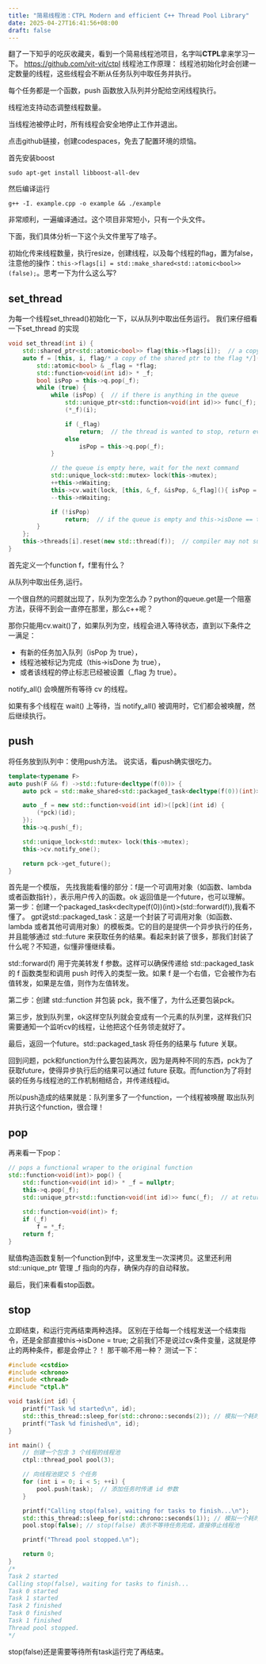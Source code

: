 ```yaml
---
title: "简易线程池：CTPL Modern and efficient C++ Thread Pool Library"
date: 2025-04-27T16:41:56+08:00
draft: false
---
```

翻了一下知乎的吃灰收藏夹，看到一个简易线程池项目，名字叫**CTPL**拿来学习一下。
https://github.com/vit-vit/ctpl
线程池工作原理：
线程池初始化时会创建一定数量的线程，这些线程会不断从任务队列中取任务并执行。

每个任务都是一个函数，push 函数放入队列并分配给空闲线程执行。

线程池支持动态调整线程数量。

当线程池被停止时，所有线程会安全地停止工作并退出。

点击github链接，创建codespaces，免去了配置环境的烦恼。

首先安装boost
```shell
sudo apt-get install libboost-all-dev
```
然后编译运行
```shell
g++ -I. example.cpp -o example && ./example
```
非常顺利，一遍编译通过。这个项目非常短小，只有一个头文件。

下面，我们具体分析一下这个头文件里写了啥子。

初始化传来线程数量，执行resize，创建线程，以及每个线程的flag，置为false，注意他的操作：`this->flags[i] = std::make_shared<std::atomic<bool>>(false);`。思考一下为什么这么写?
## **set_thread**
为每一个线程set_thread()初始化一下，以从队列中取出任务运行。
我们来仔细看一下set_thread 的实现
```cpp
void set_thread(int i) {
    std::shared_ptr<std::atomic<bool>> flag(this->flags[i]);  // a copy of the shared ptr to the flag
    auto f = [this, i, flag/* a copy of the shared ptr to the flag */]() {
        std::atomic<bool> & _flag = *flag;
        std::function<void(int id)> * _f;
        bool isPop = this->q.pop(_f);
        while (true) {
            while (isPop) {  // if there is anything in the queue
                std::unique_ptr<std::function<void(int id)>> func(_f);  // at return, delete the function even if an exception occurred
                (*_f)(i);

                if (_flag)
                    return;  // the thread is wanted to stop, return even if the queue is not empty yet
                else
                    isPop = this->q.pop(_f);
            }

            // the queue is empty here, wait for the next command
            std::unique_lock<std::mutex> lock(this->mutex);
            ++this->nWaiting;
            this->cv.wait(lock, [this, &_f, &isPop, &_flag](){ isPop = this->q.pop(_f); return isPop || this->isDone || _flag; });
            --this->nWaiting;

            if (!isPop)
                return;  // if the queue is empty and this->isDone == true or *flag then return
        }
    };
    this->threads[i].reset(new std::thread(f));  // compiler may not support std::make_unique()
}
```

首先定义一个function f，f里有什么？

从队列中取出任务,运行。

一个很自然的问题就出现了，队列为空怎么办？python的queue.get是一个阻塞方法，获得不到会一直停在那里，那么c++呢？

那你只能用cv.wait()了，如果队列为空，线程会进入等待状态，直到以下条件之一满足：
- 有新的任务加入队列（isPop 为 true），
- 线程池被标记为完成（this->isDone 为 true），
- 或者该线程的停止标志已经被设置（_flag 为 true）。

notify_all() 会唤醒所有等待 cv 的线程。

如果有多个线程在 wait() 上等待，当 notify_all() 被调用时，它们都会被唤醒，然后继续执行。

## **push**
将任务放到队列中：使用push方法。
说实话，看push确实很吃力。
```cpp
template<typename F>
auto push(F && f) ->std::future<decltype(f(0))> {
    auto pck = std::make_shared<std::packaged_task<decltype(f(0))(int)>>(std::forward<F>(f));

    auto _f = new std::function<void(int id)>([pck](int id) {
        (*pck)(id);
    });
    this->q.push(_f);

    std::unique_lock<std::mutex> lock(this->mutex);
    this->cv.notify_one();

    return pck->get_future();
}
```
首先是一个模版，
先找我能看懂的部分：f是一个可调用对象（如函数、lambda 或者函数指针），表示用户传入的函数。ok
返回值是一个future，也可以理解。
第一步：创建一个packaged_task<decltype(f(0))(int)>(std::forward<F>(f)),我看不懂了。
gpt说std::packaged_task：这是一个封装了可调用对象（如函数、lambda 或者其他可调用对象）的模板类。它的目的是提供一个异步执行的任务，并且能够通过 std::future 来获取任务的结果。看起来封装了很多，那我们封装了什么呢？不知道，似懂非懂继续看。

std::forward<F>(f) 用于完美转发 f 参数。这样可以确保传递给 std::packaged_task 的 f 函数类型和调用 push 时传入的类型一致。如果 f 是一个右值，它会被作为右值转发，如果是左值，则作为左值转发。

第二步：创建 std::function 并包装 pck，我不懂了，为什么还要包装pck。

第三步，放到队列里，ok这样空队列就会变成有一个元素的队列里，这样我们只需要通知一个监听cv的线程，让他把这个任务领走就好了。

最后，返回一个future。std::packaged_task 将任务的结果与 future 关联。

回到问题，pck和function为什么要包装两次，因为是两种不同的东西，pck为了获取future，使得异步执行后的结果可以通过 future 获取。而function为了将封装的任务与线程池的工作机制相结合，并传递线程id。

所以push造成的结果就是：队列里多了一个function，一个线程被唤醒 取出队列并执行这个function，很合理！
## **pop**
再来看一下pop：
```cpp
// pops a functional wraper to the original function
std::function<void(int)> pop() {
    std::function<void(int id)> * _f = nullptr;
    this->q.pop(_f);
    std::unique_ptr<std::function<void(int id)>> func(_f);  // at return, delete the function even if an exception occurred
    
    std::function<void(int)> f;
    if (_f)
        f = *_f;
    return f;
}

```

赋值构造函数复制一个function到f中，这里发生一次深拷贝。这里还利用 std::unique_ptr 管理 _f 指向的内存，确保内存的自动释放。

最后，我们来看看stop函数。
## **stop**

立即结束，和运行完再结束两种选择。
区别在于给每一个线程发送一个结束指令，还是全部直接this->isDone = true;
之前我们不是说过cv条件变量，这就是停止的两种条件，都是会停止？！
那干嘛不用一种？
测试一下：
```cpp
#include <cstdio>
#include <chrono>
#include <thread>
#include "ctpl.h"

void task(int id) {
    printf("Task %d started\n", id);
    std::this_thread::sleep_for(std::chrono::seconds(2)); // 模拟一个耗时任务
    printf("Task %d finished\n", id);
}

int main() {
    // 创建一个包含 3 个线程的线程池
    ctpl::thread_pool pool(3);

    // 向线程池提交 5 个任务
    for (int i = 0; i < 5; ++i) {
        pool.push(task);  // 添加任务时传递 id 参数
    }

    printf("Calling stop(false), waiting for tasks to finish...\n");
    std::this_thread::sleep_for(std::chrono::seconds(1)); // 模拟一个耗时任务
    pool.stop(false); // stop(false) 表示不等待任务完成，直接停止线程池

    printf("Thread pool stopped.\n");

    return 0;
}
/*
Task 2 started
Calling stop(false), waiting for tasks to finish...
Task 0 started
Task 1 started
Task 2 finished
Task 0 finished
Task 1 finished
Thread pool stopped.
*/
```

stop(false)还是需要等待所有task运行完了再结束。